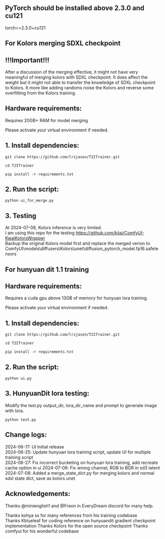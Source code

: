 ## **PyTorch should be installed above 2.3.0 and cu121**
torch>=2.3.0+cu121

## For Kolors merging SDXL checkpoint
## **!!!Important!!!** 
After a discussion of the merging effective, it might not have very meaningful of merging kolors with SDXL checkpoint.
It does affect the weight but it might not able to transfer the knowledge of SDXL checkpoint to Kolors.
It more like adding randoms noise the Kolors and reverse some overfitting from the Kolors training.
## **Hardware requirements:** 
Requires 20GB+ RAM for model merging

Please activate your virtual environment if needed.
## **1. Install dependencies:**
```
git clone https://github.com/lrzjason/T2ITrainer.git

cd T2ITrainer

pip install -r requirements.txt
```
## **2. Run the script:**
```
python ui_for_merge.py
```

## **3. Testing**
At 2024-07-08, Kolors inference is very limited. \
I am using this repo for the testing https://github.com/kijai/ComfyUI-KwaiKolorsWrapper \
Backup the original Kolors model first and replace the merged verion to ComfyUI\models\diffusers\Kolors\unet\diffusion_pytorch_model.fp16.safetensors

## For hunyuan dit 1.1 training
## **Hardware requirements:** 
Requires a cuda gpu above 13GB of memory for hunyuan lora training.

Please activate your virtual environment if needed.
## **1. Install dependencies:**
```
git clone https://github.com/lrzjason/T2ITrainer.git

cd T2ITrainer

pip install -r requirements.txt
```
## **2. Run the script:**
```
python ui.py
```
## **3. HunyuanDit lora testing:**
Modify the test.py output_dir, lora_dir_name and prompt to generate image with lora.
```
python test.py
```

## **Change logs:**
2024-06-17: UI Initial release \
2024-06-25: Update hunyuan lora training script, update UI for multiple training script \
2024-06-27: Fix incorrect bucketing on hunyuan lora training, add recreate cache option in ui
2024-07-06: Fix wrong channel, RGB to BGR in sd3 latent
2024-07-08: Added a merge_state_dict.py for merging kolors and normal sdxl state dict, save as kolors unet


## **Acknowledgements:**

Thanks @minienglish1 and @Freon in EveryDream discord for many help.

Thanks kohya ss for many references from his training codebase \
Thanks Kblueleaf for coding reference on hunyuandit gradient checkpoint implementation
Thanks Kolors for the open source checkpoint
Thanks comfyui for his wonderful codebase
